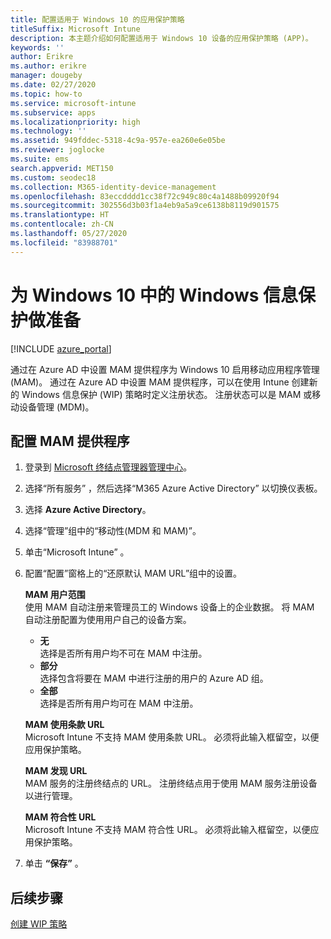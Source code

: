 ```yaml
---
title: 配置适用于 Windows 10 的应用保护策略
titleSuffix: Microsoft Intune
description: 本主题介绍如何配置适用于 Windows 10 设备的应用保护策略 (APP)。
keywords: ''
author: Erikre
ms.author: erikre
manager: dougeby
ms.date: 02/27/2020
ms.topic: how-to
ms.service: microsoft-intune
ms.subservice: apps
ms.localizationpriority: high
ms.technology: ''
ms.assetid: 949fddec-5318-4c9a-957e-ea260e6e05be
ms.reviewer: joglocke
ms.suite: ems
search.appverid: MET150
ms.custom: seodec18
ms.collection: M365-identity-device-management
ms.openlocfilehash: 83eccdddd1cc38f72c949c80c4a1488b09920f94
ms.sourcegitcommit: 302556d3b03f1a4eb9a5a9ce6138b8119d901575
ms.translationtype: HT
ms.contentlocale: zh-CN
ms.lasthandoff: 05/27/2020
ms.locfileid: "83988701"
---
```

# <a name="get-ready-for-windows-information-protection-in-windows-10"></a>为 Windows 10 中的 Windows 信息保护做准备 

[!INCLUDE [azure_portal](../includes/azure_portal.md)]

通过在 Azure AD 中设置 MAM 提供程序为 Windows 10 启用移动应用程序管理 (MAM)。 通过在 Azure AD 中设置 MAM 提供程序，可以在使用 Intune 创建新的 Windows 信息保护 (WIP) 策略时定义注册状态。 注册状态可以是 MAM 或移动设备管理 (MDM)。

## <a name="to-configure-the-mam-provider"></a>配置 MAM 提供程序

1. 登录到 [Microsoft 终结点管理器管理中心](https://go.microsoft.com/fwlink/?linkid=2109431)。
2. 选择“所有服务”  ，然后选择“M365 Azure Active Directory”  以切换仪表板。
3. 选择 **Azure Active Directory**。
4. 选择“管理”组中的“移动性(MDM 和 MAM)”。
5. 单击“Microsoft Intune”  。
6. 配置“配置”窗格上的“还原默认 MAM URL”组中的设置。

   **MAM 用户范围**  
   使用 MAM 自动注册来管理员工的 Windows 设备上的企业数据。 将 MAM 自动注册配置为使用用户自己的设备方案。<ul><li>**无**<br>选择是否所有用户均不可在 MAM 中注册。</li><li>**部分**<br>选择包含将要在 MAM 中进行注册的用户的 Azure AD 组。</li><li>**全部**<br>选择是否所有用户均可在 MAM 中注册。</li></ul>

   **MAM 使用条款 URL**  
   Microsoft Intune 不支持 MAM 使用条款 URL。 必须将此输入框留空，以便应用保护策略。

   **MAM 发现 URL**  
   MAM 服务的注册终结点的 URL。 注册终结点用于使用 MAM 服务注册设备以进行管理。

   **MAM 符合性 URL**  
   Microsoft Intune 不支持 MAM 符合性 URL。 必须将此输入框留空，以便应用保护策略。 

7. 单击 **“保存”** 。

## <a name="next-steps"></a>后续步骤

[创建 WIP 策略](windows-information-protection-policy-create.md)
